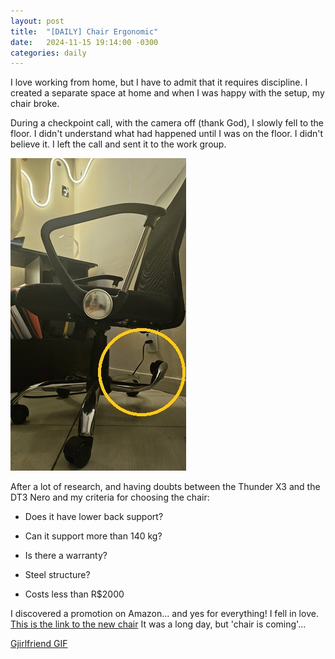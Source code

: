 ```yaml
---
layout: post
title:  "[DAILY] Chair Ergonomic"
date:   2024-11-15 19:14:00 -0300
categories: daily
---
```

I love working from home, but I have to admit that it requires discipline. I created a separate space at home and when I was happy with the setup, my chair broke.

During a checkpoint call, with the camera off (thank God), I slowly fell to the floor. I didn't understand what had happened until I was on the floor. I didn't believe it. I left the call and sent it to the work group.


![Images](/assets/images/cadeira.jpg)

After a lot of research, and having doubts between the Thunder X3 and the DT3 Nero and my criteria for choosing the chair:

- Does it have lower back support?

- Can it support more than 140 kg?

- Is there a warranty?

- Steel structure?
  
- Costs less than R$2000


I discovered a promotion on Amazon... and yes for everything!  I fell in love. [This is the link to the new chair](https://amzn.to/4ewnTZs) It was a long day, but 'chair is coming'... 

<div class="tenor-gif-embed" data-postid="14457952604098199169" data-share-method="host" data-aspect-ratio="1" data-width="50%"><a href="https://tenor.com/view/gjirlfriend-gif-14457952604098199169">Gjirlfriend GIF</a></div> <script type="text/javascript" async src="https://tenor.com/embed.js"></script>

